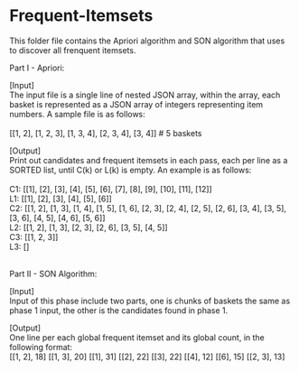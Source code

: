 # Frequent-Itemsets
This folder file contains the Apriori algorithm and SON algorithm that uses to discover all frenquent itemsets.

Part I - Apriori:

[Input]<br />
The input file is a single line of nested JSON array, within the array, each basket is represented as a JSON array of integers representing item numbers. A sample file is as follows: <br /><br />
[[1, 2], [1, 2, 3], [1, 3, 4], [2, 3, 4], [3, 4]] # 5 baskets <br />

[Output]<br />
Print out candidates and frequent itemsets in each pass, each per line as a SORTED list, until C(k) or L(k) is empty. An example is as follows: <br /><br />
C1: [[1], [2], [3], [4], [5], [6], [7], [8], [9], [10], [11], [12]] <br />
L1: [[1], [2], [3], [4], [5], [6]] <br />
C2: [[1, 2], [1, 3], [1, 4], [1, 5], [1, 6], [2, 3], [2, 4], [2, 5], [2, 6], [3, 4], [3, 5], [3, 6], [4, 5], [4, 6], [5, 6]] <br />
L2: [[1, 2], [1, 3], [2, 3], [2, 6], [3, 5], [4, 5]] <br />
C3: [[1, 2, 3]] <br />
L3: [] <br /><br />

Part II - SON Algorithm:

[Input]<br />
Input of this phase include two parts, one is chunks of baskets the same as phase 1 input, the other is the candidates found in phase 1.

[Output]<br />
One line per each global frequent itemset and its global count, in the following format:<br />
[[1, 2], 18] [[1, 3], 20] [[1], 31] [[2], 22] [[3], 22] [[4], 12] [[6], 15] [[2, 3], 13]
